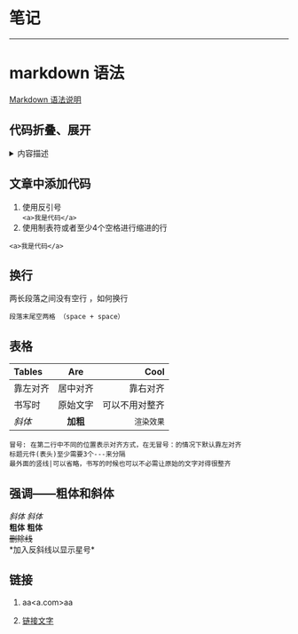 # 笔记



------

# markdown 语法

[Markdown 语法说明](https://www.appinn.com/markdown/)

## 代码折叠、展开
<details>
  <summary>内容描述</summary>
  测试内容
</details>

## 文章中添加代码
1. 使用反引号  
`<a>我是代码</a>`
2. 使用制表符或者至少4个空格进行缩进的行  
>
    <a>我是代码</a>


## 换行
两长段落之间没有空行 ，如何换行
>
    段落末尾空两格 （space + space）

## 表格
| Tables       | Are       | Cool |
|:-------------|:---------:|----:|
| 靠左对齐   | 居中对齐  | 靠右对齐     |
| 书写时     | 原始文字  |  可以不用对整齐 |
*斜体*      | **加粗**     | `渲染效果`

>
    冒号: 在第二行中不同的位置表示对齐方式，在无冒号：的情况下默认靠左对齐
    标题元件(表头)至少需要3个---来分隔
    最外面的竖线|可以省略，书写的时候也可以不必需让原始的文字对得很整齐

## 强调——粗体和斜体

 *斜体*      _斜体_  
**粗体** __粗体__  
 ~~删除线~~  
\*加入反斜线以显示星号\* 



## 链接
1. aa<a.com>aa

2. [链接文字](链接地址)